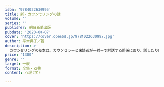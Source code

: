 ```yaml
---
isbn: '9784022630995'
title: 新・カウンセリングの話
volume: ''
series: ''
publisher: 朝日新聞出版
pubdate: '2020-08-07'
cover: 'https://cover.openbd.jp/9784022630995.jpg'
author: 平木典子／著
description: >-
  カウンセリングの基本は、カウンセラーと来談者が一対一で対話する関係にあり、話したり聴いたりすることが主な手段となる。その対話のプロセスに潜むより深い意味の発見が、カウンセリングの本来の働きで、その深い意味の発見とは、次の三つの生き方ができるようになることである。「自分とつきあえるようになること」「人の違いを受け入れられるようになること」「ヒューマン・エラーを認め、ゆるせるようになること」。本書は、このような三つの生き方の発見を含めて、カウンセリングという心理的支援の基礎ををわかりやすく伝えることを意図して書かれている。カウンセリングを学びたい、カウンセラーになりたいと考えている人にとって必読の入門書で、カウンセラーとしてだけでなく、臨床心理士の養成や訓練をする立場でカウンセリングにも関わってきた著者だからこそ伝えられる内容が凝縮されている。初版が出た３０年以上前から今も愛読されている本で、今回はその第３版。２１世紀になって生まれた考えかたや実践方法をはじめ、2018年から国家試験が始まった公認心理師の役割、臨床心理士との違いなど、時代に即した新しい情報も多数追加されている。
price: '1300'
genre: ''
target: 一般
format: 全集・双書
content: 心理(学)

---
```


